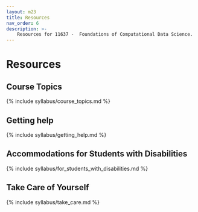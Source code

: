 ```yaml
---
layout: m23
title: Resources
nav_order: 6
description: >-
    Resources for 11637 -  Foundations of Computational Data Science.
---
```


# Resources

## Course Topics

{% include syllabus/course_topics.md %}

## Getting help

{% include syllabus/getting_help.md %}

## Accommodations for Students with Disabilities

{% include syllabus/for_students_with_disabilities.md %}

## Take Care of Yourself

{% include syllabus/take_care.md %}

